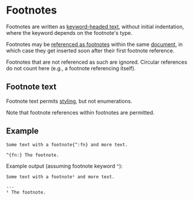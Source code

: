 # Footnotes

Footnotes are written as [keyword-headed text](./text.md#keyword-headed-text),
without initial indentation, where the keyword depends on the footnote's type.

Footnotes may be [referenced as footnotes](./text.md#footnote-references)
within the same [document](./document), in which case they get inserted soon
after their first footnote reference.

Footnotes that are not referenced as such are ignored.
Circular references do not count here (e.g., a footnote referencing itself).


## Footnote text

Footnote text permits [styling](./text.md#styling), but not enumerations.

Note that footnote references within footnotes are permitted.


## Example

```
Some text with a footnote{^:fn} and more text.

^{fn:} The footnote.
```

Example output (assuming footnote keyword `^`):

```
Some text with a footnote¹ and more text.

---
¹ The footnote.
```
